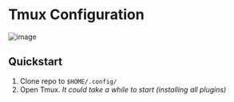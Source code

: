 # Tmux Configuration

![image](https://github.com/Noah4ever/tmux/assets/66632359/557f7ad7-d8bf-401a-a01a-dba3a9525481)

## Quickstart

1. Clone repo to `$HOME/.config/`
2. Open Tmux. _It could take a while to start (installing all plugins)_

